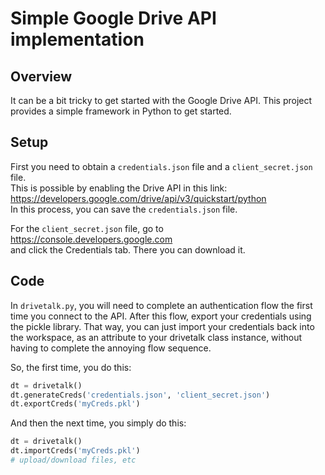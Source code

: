 # Simple Google Drive API implementation


## Overview

It can be a bit tricky to get started with the Google Drive API. This project provides a simple framework in Python to get started.


## Setup

First you need to obtain a `credentials.json` file and a `client_secret.json` file.<br>
This is possible by enabling the Drive API in this link:<br>
https://developers.google.com/drive/api/v3/quickstart/python <br>
In this process, you can save the `credentials.json` file.

For the `client_secret.json` file, go to<br>
https://console.developers.google.com <br>
and click the Credentials tab. There you can download it.


## Code

In `drivetalk.py`, you will need to complete an authentication flow the first time you connect to the API. After this flow, export your credentials using the pickle library. That way, you can just import your credentials back into the workspace, as an attribute to your drivetalk class instance, without having to complete the annoying flow sequence.

So, the first time, you do this:
```python
dt = drivetalk()
dt.generateCreds('credentials.json', 'client_secret.json')
dt.exportCreds('myCreds.pkl')
```

And then the next time, you simply do this:
```python
dt = drivetalk()
dt.importCreds('myCreds.pkl')
# upload/download files, etc
```


